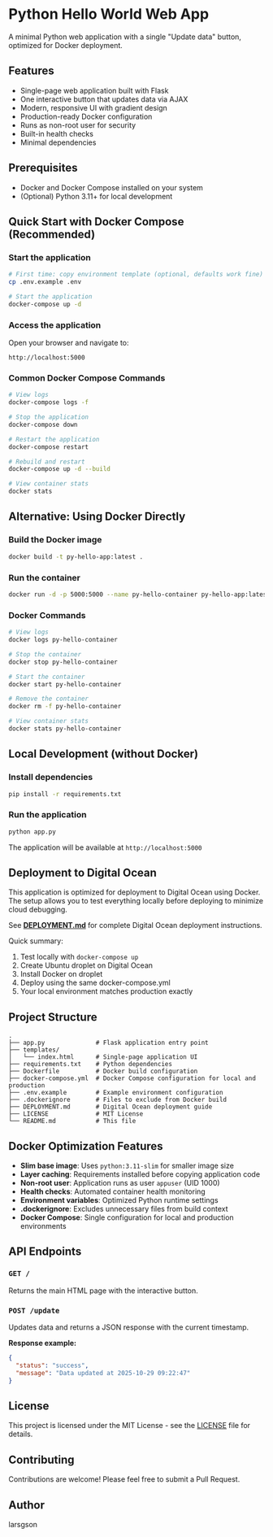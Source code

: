 # Python Hello World Web App

A minimal Python web application with a single "Update data" button, optimized for Docker deployment.

## Features

- Single-page web application built with Flask
- One interactive button that updates data via AJAX
- Modern, responsive UI with gradient design
- Production-ready Docker configuration
- Runs as non-root user for security
- Built-in health checks
- Minimal dependencies

## Prerequisites

- Docker and Docker Compose installed on your system
- (Optional) Python 3.11+ for local development

## Quick Start with Docker Compose (Recommended)

### Start the application

```bash
# First time: copy environment template (optional, defaults work fine)
cp .env.example .env

# Start the application
docker-compose up -d
```

### Access the application

Open your browser and navigate to:
```
http://localhost:5000
```

### Common Docker Compose Commands

```bash
# View logs
docker-compose logs -f

# Stop the application
docker-compose down

# Restart the application
docker-compose restart

# Rebuild and restart
docker-compose up -d --build

# View container stats
docker stats
```

## Alternative: Using Docker Directly

### Build the Docker image

```bash
docker build -t py-hello-app:latest .
```

### Run the container

```bash
docker run -d -p 5000:5000 --name py-hello-container py-hello-app:latest
```

### Docker Commands

```bash
# View logs
docker logs py-hello-container

# Stop the container
docker stop py-hello-container

# Start the container
docker start py-hello-container

# Remove the container
docker rm -f py-hello-container

# View container stats
docker stats py-hello-container
```

## Local Development (without Docker)

### Install dependencies

```bash
pip install -r requirements.txt
```

### Run the application

```bash
python app.py
```

The application will be available at `http://localhost:5000`

## Deployment to Digital Ocean

This application is optimized for deployment to Digital Ocean using Docker. The setup allows you to test everything locally before deploying to minimize cloud debugging.

See **[DEPLOYMENT.md](DEPLOYMENT.md)** for complete Digital Ocean deployment instructions.

Quick summary:
1. Test locally with `docker-compose up`
2. Create Ubuntu droplet on Digital Ocean
3. Install Docker on droplet
4. Deploy using the same docker-compose.yml
5. Your local environment matches production exactly

## Project Structure

```
.
├── app.py              # Flask application entry point
├── templates/
│   └── index.html      # Single-page application UI
├── requirements.txt    # Python dependencies
├── Dockerfile          # Docker build configuration
├── docker-compose.yml  # Docker Compose configuration for local and production
├── .env.example        # Example environment configuration
├── .dockerignore       # Files to exclude from Docker build
├── DEPLOYMENT.md       # Digital Ocean deployment guide
├── LICENSE             # MIT License
└── README.md           # This file
```

## Docker Optimization Features

- **Slim base image**: Uses `python:3.11-slim` for smaller image size
- **Layer caching**: Requirements installed before copying application code
- **Non-root user**: Application runs as user `appuser` (UID 1000)
- **Health checks**: Automated container health monitoring
- **Environment variables**: Optimized Python runtime settings
- **.dockerignore**: Excludes unnecessary files from build context
- **Docker Compose**: Single configuration for local and production environments

## API Endpoints

### `GET /`
Returns the main HTML page with the interactive button.

### `POST /update`
Updates data and returns a JSON response with the current timestamp.

**Response example:**
```json
{
  "status": "success",
  "message": "Data updated at 2025-10-29 09:22:47"
}
```

## License

This project is licensed under the MIT License - see the [LICENSE](LICENSE) file for details.

## Contributing

Contributions are welcome! Please feel free to submit a Pull Request.

## Author

larsgson
